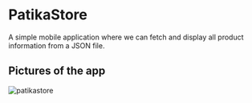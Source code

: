 # PatikaStore

A simple mobile application where we can fetch and display all product information from a JSON file.

## Pictures of the app

![patikastore](https://user-images.githubusercontent.com/56413015/224656658-62a08ba0-752e-4c33-af38-e84c3b5d45b3.png)
